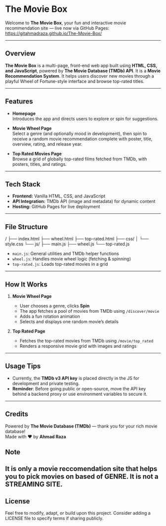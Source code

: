 # The Movie Box

Welcome to **The Movie Box**, your fun and interactive movie recommendation site — live now via GitHub Pages:  
https://gitahmadraza.github.io/The-Movie-Box/

---

## Overview

**The Movie Box** is a multi-page, front-end web app built using **HTML, CSS, and JavaScript**, powered by **The Movie Database (TMDb) API**. It is a **Movie Recommendation System**. It helps users discover new movies through a playful Wheel of Fortune-style interface and browse top-rated titles.

---

## Features

- **Homepage**  
  Introduces the app and directs users to explore or spin for suggestions.

- **Movie Wheel Page**  
  Select a genre (and optionally mood in development), then spin to receive a random movie recommendation complete with poster, title, overview, rating, and release year.

- **Top Rated Movies Page**  
  Browse a grid of globally top-rated films fetched from TMDb, with posters, titles, and ratings.

---

## Tech Stack

- **Frontend:** Vanilla HTML, CSS, and JavaScript  
- **API Integration:** TMDb API (image and metadata) for dynamic content  
- **Hosting:** GitHub Pages for live deployment

---

## File Structure

/
├── index.html
├── wheel.html
├── top-rated.html
├── css/
│ └── style.css
└── js/
├── main.js
├── wheel.js
└── top-rated.js


- `main.js`: General utilities and TMDb helper functions  
- `wheel.js`: Handles movie wheel logic (fetching & spinning)  
- `top-rated.js`: Loads top-rated movies in a grid

---

## How It Works

1. **Movie Wheel Page**  
   - User chooses a genre, clicks **Spin**  
   - The app fetches a pool of movies from TMDb using `/discover/movie`  
   - Adds a fun rotation animation  
   - Selects and displays one random movie’s details

2. **Top Rated Page**  
   - Fetches the top-rated movies from TMDb using `/movie/top_rated`  
   - Renders a responsive movie grid with images and ratings

---

## Usage Tips

- Currently, the **TMDb v3 API key** is placed directly in the JS for development and private testing.
- **Reminder**: Before going public or open-source, move the API key behind a backend proxy or use environment variables to secure it.

---

## Credits

Powered by **The Movie Database (TMDb)** — thank you for your rich movie database!  
Made with ❤️ by **Ahmad Raza**
## Note 
It is only a movie reccomendation site that helps you to pick movies on based of **GENRE**. It is not a **STREAMING SITE**.
---

## License

Feel free to modify, adapt, or build upon this project. Consider adding a LICENSE file to specify terms if sharing publicly.
